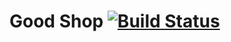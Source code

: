 # Good Shop [![Build Status](https://travis-ci.org/scvodigital/goodshop-frontend.svg?branch=release)](https://travis-ci.org/scvodigital/goodshop-frontend)
